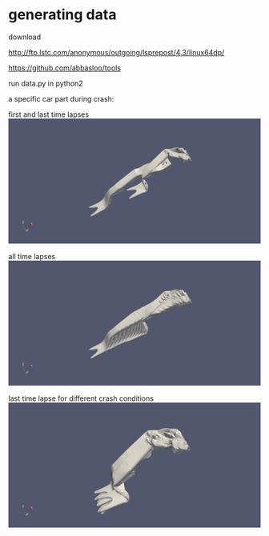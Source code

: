 # generating data

download 

http://ftp.lstc.com/anonymous/outgoing/lsprepost/4.3/linux64dp/

https://github.com/abbasloo/tools

run data.py in python2

a specific car part during crash:

first and last time lapses
![alt text](https://github.com/abbasloo/dnnAuto/blob/master/data/f001_S2000001(1&60).png)

all time lapses
![alt text](https://github.com/abbasloo/dnnAuto/blob/master/data/f001_S2000001.png)

last time lapse for different crash conditions
![alt text](https://github.com/abbasloo/dnnAuto/blob/master/data/S2000001_60.png)
